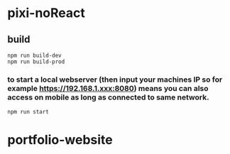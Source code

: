 # pixi-noReact


## build
```
npm run build-dev
npm run build-prod
```
### to start a local webserver (then input your machines IP so for example https://192.168.1.xxx:8080) means you can also access on mobile as long as connected to same network.
`npm run start`
# portfolio-website
